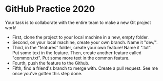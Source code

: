 # GitHub Practice 2020

Your task is to collaborate with the entire team to make a new Git project work!

 - First, clone the project to your local machine in a new, empty folder.
 - Second, on your local machine, create your own branch. Name it "dev/<YOUR NAME HERE>".
 - Third, in the "features" folder, create your own feature! Name it "<YOUR NAME HERE>.txt". Put some text in the feature. Then, create another feature called "common.txt". Put some more text in the common feature.
 - Fourth, push the feature to the Github.
 - Fifth, find a friend's branch to merge with. Create a pull request. See me once you've gotten this step done.
